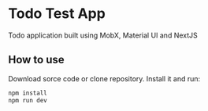 # Todo Test App

Todo application built using MobX, Material UI and NextJS

## How to use
Download sorce code or clone repository.
Install it and run:

```bash
npm install
npm run dev
```




